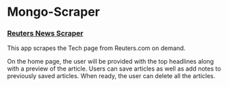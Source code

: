 # Mongo-Scraper

### [Reuters News Scraper](https://mongoscrpr.herokuapp.com/)

This app scrapes the Tech page from Reuters.com on demand.

On the home page, the user will be provided with the top headlines along with a preview of the article.
Users can save articles as well as add notes to previously saved articles.
When ready, the user can delete all the articles.
